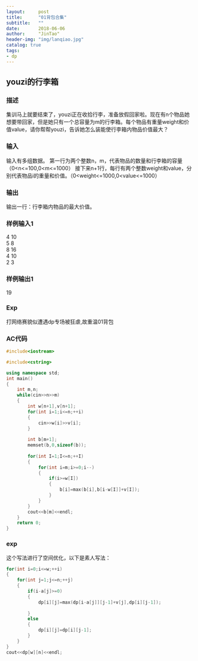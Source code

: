```yaml
---
layout:     post
title:      "01背包合集"
subtitle:   ""
date:       2018-06-06
author:     "JinTao"
header-img: "img/lanqiao.jpg"
catalog: true
tags:
- dp
---
```


## youzi的行李箱

### 描述
集训马上就要结束了，youzi正在收拾行李，准备放假回家啦。现在有n个物品她想要带回家，但是她只有一个总容量为m的行李箱。每个物品有重量weight和价值value，请你帮帮youzi，告诉她怎么装能使行李箱内物品价值最大？
### 输入
 输入有多组数据。
第一行为两个整数n，m，代表物品的数量和行李箱的容量（0<n<=100,0<m<=1000）
接下来n+1行，每行有两个整数weight和value，分别代表物品i的重量和价值。（0<weight<=1000,0<value<=1000）
### 输出
输出一行：行李箱内物品的最大价值。
### 样例输入1 
4 10<br>
5 8<br>
8 16<br>
4 10<br>
2 3

### 样例输出1 
19


### Exp
打网络赛貌似遭遇dp专场被狂虐,故重温01背包

### AC代码
``` cpp
#include<iostream>

#include<cstring>

using namespace std;
int main()
{
	int m,n;
	while(cin>>n>>m)
	{
		int w[n+1],v[n+1];
		for(int i=1;i<=n;++i)
		{
			cin>>w[i]>>v[i];
		}
		
		int b[m+1];
		memset(b,0,sizeof(b));
		
		for(int I=1;I<=n;++I)
		{
			for(int i=m;i>=0;i--)
			{
				if(i>=w[I])
				{
					b[i]=max(b[i],b[i-w[I]]+v[I]);
				}
			}
		}
		cout<<b[m]<<endl;
	}
	return 0;
}
```
### exp
这个写法进行了空间优化，以下是素人写法：

```cpp
for(int i=0;i<=w;++i)
{
	for(int j=1;j<=n;++j)
	{
		if(i-a[j]>=0)
		{
			dp[i][j]=max(dp[i-a[j]][j-1]+v[j],dp[i][j-1]);
			
		}
		else
		{
			dp[i][j]=dp[i][j-1];
		}
	}
}
cout<<dp[w][n]<<endl;
```

